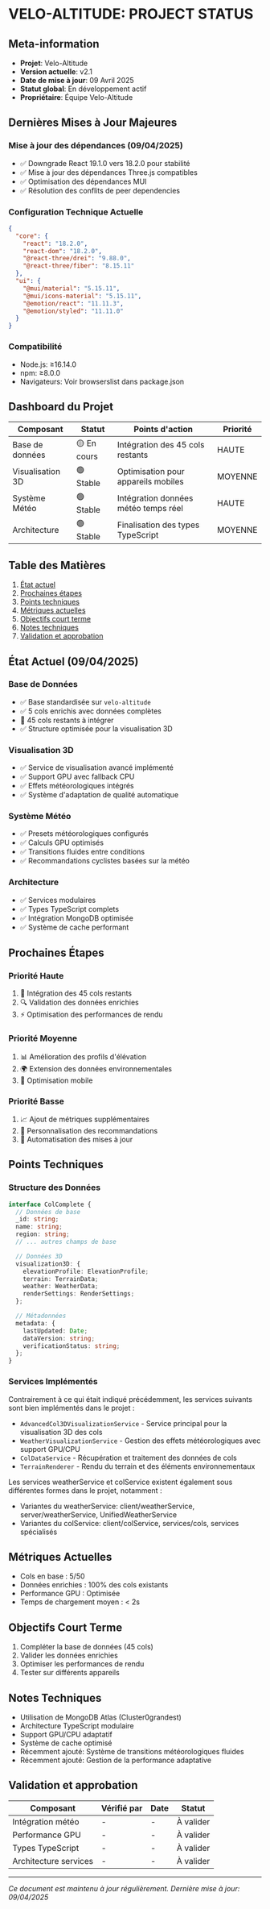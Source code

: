 # VELO-ALTITUDE: PROJECT STATUS

## Meta-information

- **Projet**: Velo-Altitude
- **Version actuelle**: v2.1
- **Date de mise à jour**: 09 Avril 2025
- **Statut global**: En développement actif
- **Propriétaire**: Équipe Velo-Altitude


## Dernières Mises à Jour Majeures


### Mise à jour des dépendances (09/04/2025)

- ✅ Downgrade React 19.1.0 vers 18.2.0 pour stabilité
- ✅ Mise à jour des dépendances Three.js compatibles
- ✅ Optimisation des dépendances MUI
- ✅ Résolution des conflits de peer dependencies


### Configuration Technique Actuelle

```json
{
  "core": {
    "react": "18.2.0",
    "react-dom": "18.2.0",
    "@react-three/drei": "9.88.0",
    "@react-three/fiber": "8.15.11"
  },
  "ui": {
    "@mui/material": "5.15.11",
    "@mui/icons-material": "5.15.11",
    "@emotion/react": "11.11.3",
    "@emotion/styled": "11.11.0"
  }
}
```

### Compatibilité

- Node.js: ≥16.14.0
- npm: ≥8.0.0
- Navigateurs: Voir browserslist dans package.json


## Dashboard du Projet

| Composant | Statut | Points d'action | Priorité |
|-----------|--------|-----------------|----------|
| Base de données | 🟡 En cours | Intégration des 45 cols restants | HAUTE |
| Visualisation 3D | 🟢 Stable | Optimisation pour appareils mobiles | MOYENNE |
| Système Météo | 🟢 Stable | Intégration données météo temps réel | HAUTE |
| Architecture | 🟢 Stable | Finalisation des types TypeScript | MOYENNE |


## Table des Matières

1. [État actuel](#état-actuel-09042025)
2. [Prochaines étapes](#prochaines-étapes)
3. [Points techniques](#points-techniques)
4. [Métriques actuelles](#métriques-actuelles)
5. [Objectifs court terme](#objectifs-court-terme)
6. [Notes techniques](#notes-techniques)
7. [Validation et approbation](#validation-et-approbation)


## État Actuel (09/04/2025)


### Base de Données

- ✅ Base standardisée sur `velo-altitude`
- ✅ 5 cols enrichis avec données complètes
- 🔄 45 cols restants à intégrer
- ✅ Structure optimisée pour la visualisation 3D


### Visualisation 3D

- ✅ Service de visualisation avancé implémenté
- ✅ Support GPU avec fallback CPU
- ✅ Effets météorologiques intégrés
- ✅ Système d'adaptation de qualité automatique


### Système Météo

- ✅ Presets météorologiques configurés
- ✅ Calculs GPU optimisés
- ✅ Transitions fluides entre conditions
- ✅ Recommandations cyclistes basées sur la météo


### Architecture

- ✅ Services modulaires
- ✅ Types TypeScript complets
- ✅ Intégration MongoDB optimisée
- ✅ Système de cache performant


## Prochaines Étapes


### Priorité Haute

1. 📝 Intégration des 45 cols restants
2. 🔍 Validation des données enrichies
3. ⚡ Optimisation des performances de rendu


### Priorité Moyenne

1. 📊 Amélioration des profils d'élévation
2. 🌍 Extension des données environnementales
3. 📱 Optimisation mobile


### Priorité Basse

1. 📈 Ajout de métriques supplémentaires
2. 🎯 Personnalisation des recommandations
3. 🔄 Automatisation des mises à jour


## Points Techniques


### Structure des Données

```typescript
interface ColComplete {
  // Données de base
  _id: string;
  name: string;
  region: string;
  // ... autres champs de base

  // Données 3D
  visualization3D: {
    elevationProfile: ElevationProfile;
    terrain: TerrainData;
    weather: WeatherData;
    renderSettings: RenderSettings;
  };

  // Métadonnées
  metadata: {
    lastUpdated: Date;
    dataVersion: string;
    verificationStatus: string;
  };
}
```

### Services Implémentés

Contrairement à ce qui était indiqué précédemment, les services suivants sont bien implémentés dans le projet :

- `AdvancedCol3DVisualizationService` - Service principal pour la visualisation 3D des cols
- `WeatherVisualizationService` - Gestion des effets météorologiques avec support GPU/CPU
- `ColDataService` - Récupération et traitement des données de cols
- `TerrainRenderer` - Rendu du terrain et des éléments environnementaux

Les services weatherService et colService existent également sous différentes formes dans le projet, notamment :
- Variantes du weatherService: client/weatherService, server/weatherService, UnifiedWeatherService
- Variantes du colService: client/colService, services/cols, services spécialisés


## Métriques Actuelles

- Cols en base : 5/50
- Données enrichies : 100% des cols existants
- Performance GPU : Optimisée
- Temps de chargement moyen : < 2s


## Objectifs Court Terme

1. Compléter la base de données (45 cols)
2. Valider les données enrichies
3. Optimiser les performances de rendu
4. Tester sur différents appareils


## Notes Techniques

- Utilisation de MongoDB Atlas (Cluster0grandest)
- Architecture TypeScript modulaire
- Support GPU/CPU adaptatif
- Système de cache optimisé
- Récemment ajouté: Système de transitions météorologiques fluides
- Récemment ajouté: Gestion de la performance adaptative


## Validation et approbation

| Composant | Vérifié par | Date | Statut |
|-----------|-------------|------|--------|
| Intégration météo | - | - | À valider |
| Performance GPU | - | - | À valider |
| Types TypeScript | - | - | À valider |
| Architecture services | - | - | À valider |

---

*Ce document est maintenu à jour régulièrement. Dernière mise à jour: 09/04/2025*
